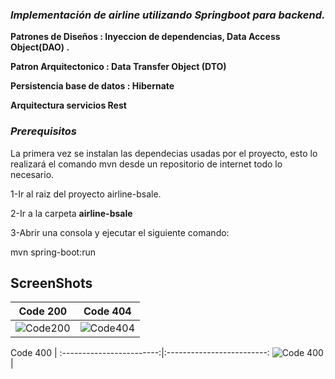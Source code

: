 ###  *Implementación  de airline  utilizando  Springboot para backend.*

 **Patrones de Diseños : Inyeccion de dependencias, Data Access Object(DAO) .**
 
 **Patron Arquitectonico : Data Transfer Object (DTO)**
 
 **Persistencia base de datos : Hibernate**
 
 **Arquitectura servicios Rest**

### *Prerequisitos*
La primera vez se instalan las dependecias usadas por el proyecto, esto lo realizará el comando mvn desde un repositorio de internet todo lo necesario.

1-Ir al raiz del proyecto airline-bsale.

2-Ir a la carpeta **airline-bsale**

3-Abrir una consola y ejecutar el siguiente comando:

mvn spring-boot:run

## ScreenShots

Code 200  |  Code 404 
:------------------------:|:-------------------------:
![Code200](https://user-images.githubusercontent.com/84203012/229017323-71d713b4-009c-437a-94da-83404d40ad7e.png)  |  ![Code404](https://user-images.githubusercontent.com/84203012/229017327-b56a0956-bde6-462b-96ce-ad2bda8d559e.png)

Code 400  | 
:------------------------:|:-------------------------:
![Code 400](https://user-images.githubusercontent.com/84203012/229017330-523bc657-da71-4f9d-8631-571195015634.png)  |  
